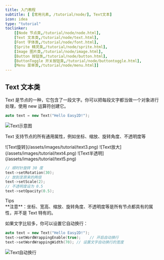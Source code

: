 ```yaml
---
title: 入门教程
subtitle: [ [常用元素, /tutorial/node/], Text文本]
icon: idea
type: "tutorial"
toclinker: 
    [[Node 节点类,/tutorial/node/node.html],
    [Text 文本类,/tutorial/node/text.html],
    [Font 字体类,/tutorial/node/font.html],
    [Sprite 精灵类,/tutorial/node/sprite.html],
    [Image 图片类,/tutorial/node/image.html],
    [Button 按钮类,/tutorial/node/button.html],
    [ButtonToggle 开关按钮类,/tutorial/node/buttontoggle.html],
    [Menu 菜单类,/tutorial/node/menu.html]]
---
```

## Text 文本类

Text 是节点的一种，它包含了一段文字。你可以把每段文字都当做一个对象进行处理，使用 new 运算符创建它。

```cpp
auto text = new Text("Hello Easy2D!");
```

![Text示意图](/assets/images/tutorial/text1.png)

Text 支持节点的所有通用属性，例如坐标、缩放、旋转角度、不透明度等

<div class="jg-box">
![Text旋转](/assets/images/tutorial/text3.png)
![Text放大](/assets/images/tutorial/text4.png)
![Text半透明](/assets/images/tutorial/text5.png)
</div>

```cpp
// 顺时针旋转 30 度
text->setRotation(30);
// 放到至原来的两倍
text->setScale(2);
// 不透明度设为 0.5
text->setOpacity(0.5);
```

<div class="ui info message"><div class="header">Tips </div>
**注意**：坐标、宽高、缩放、旋转角度、不透明度等是所有节点都具有的属性，并不是 Text 特有的。
</div>

如果文字比较多，你可以设置它自动换行：

```cpp
auto text = new Text("Hello Easy2D!");
text->setWordWrappingEnable(true);    // 开启自动换行
text->setWordWrappingWidth(70); // 设置文字自动换行的宽度
```

![Text自动换行](/assets/images/tutorial/text6.png)
